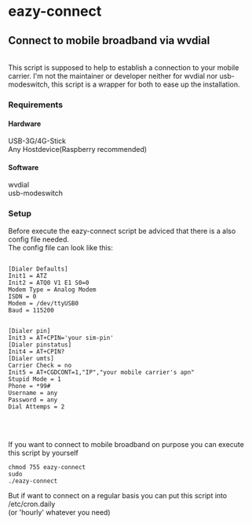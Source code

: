 # eazy-connect

<h2>Connect to mobile broadband via wvdial</h2><br>
This script is supposed to help to establish a connection to your mobile carrier.
I'm not the maintainer or developer neither for wvdial nor usb-modeswitch, this script is a wrapper for both to ease up the installation.

<h3>Requirements</h3>
<h4>Hardware</h4>
USB-3G/4G-Stick
<br>
Any Hostdevice(Raspberry recommended)

<h4>Software</h4>
wvdial
<br>
usb-modeswitch

<h3>Setup</h3>
Before execute the eazy-connect script be adviced that there is a also config file needed.
<br>
The config file can look like this:
<br>
<pre>
<code>
[Dialer Defaults]
Init1 = ATZ
Init2 = ATQ0 V1 E1 S0=0
Modem Type = Analog Modem
ISDN = 0
Modem = /dev/ttyUSB0
Baud = 115200
<br>
[Dialer pin]
Init3 = AT+CPIN='your sim-pin'
[Dialer pinstatus]
Init4 = AT+CPIN?
[Dialer umts]
Carrier Check = no
Init5 = AT+CGDCONT=1,"IP","your mobile carrier's apn"
Stupid Mode = 1
Phone = *99#
Username = any
Password = any
Dial Attemps = 2
</code>
</pre>
<br>

If you want to connect to mobile broadband on purpose you can execute this script by yourself

<code>chmod 755 eazy-connect</code>
<br>
<code>sudo ./eazy-connect</code>

But if want to connect on a regular basis you can put this script into 
<br>
/etc/cron.daily
<br>
(or 'hourly' whatever you need)

